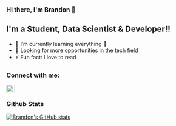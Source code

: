 ### Hi there, I'm Brandon 👋

## I'm a Student, Data Scientist & Developer!!

- 🌱 I’m currently learning everything 🤣
- 👯 Looking for more opportunities in the tech field
- ⚡ Fun fact: I love to read


### Connect with me:
[<img align="left" alt="codeSTACKr | LinkedIn" width="22px" src="https://cdn.jsdelivr.net/npm/simple-icons@v3/icons/linkedin.svg" />][linkedin]

<br />

### Github Stats
[![Brandon's GitHub stats](https://github-readme-stats.vercel.app/api?username=bwan910&show_icons=true&theme=radical)](https://github.com/bwan910/github-readme-stats)



[linkedin]: https://www.linkedin.com/in/brandon-wan-053847193/
